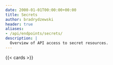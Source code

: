 ```yaml
---
date: 2000-01-01T00:00:00+00:00
title: Secrets
author: bradrydzewski
header: true
aliases:
- /api/endpoints/secrets/
description: |
  Overview of API access to secret resources.
---
```


{{< cards >}}
